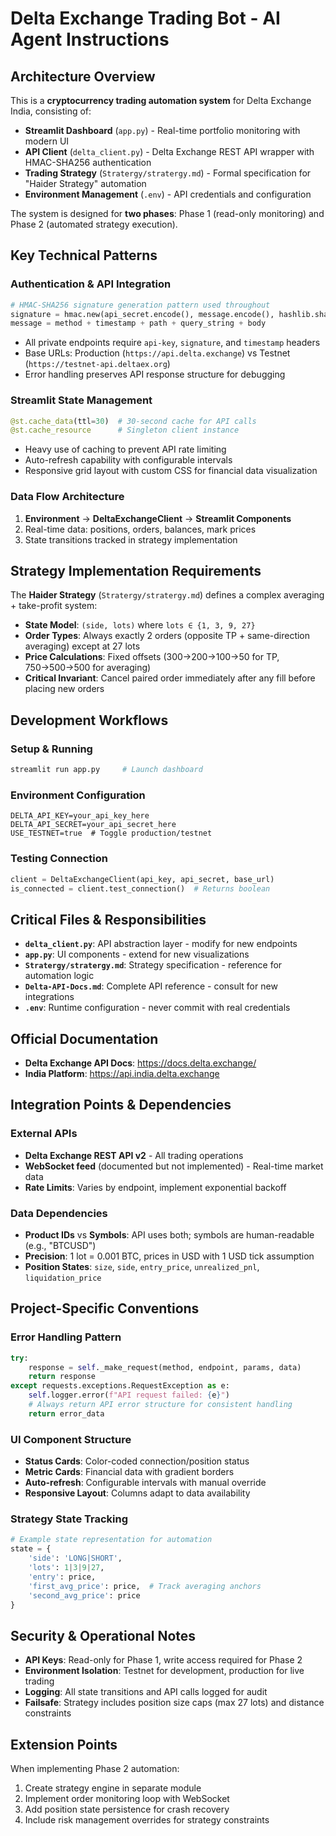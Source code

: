 # Delta Exchange Trading Bot - AI Agent Instructions

## Architecture Overview

This is a **cryptocurrency trading automation system** for Delta Exchange India, consisting of:
- **Streamlit Dashboard** (`app.py`) - Real-time portfolio monitoring with modern UI
- **API Client** (`delta_client.py`) - Delta Exchange REST API wrapper with HMAC-SHA256 authentication
- **Trading Strategy** (`Stratergy/stratergy.md`) - Formal specification for "Haider Strategy" automation
- **Environment Management** (`.env`) - API credentials and configuration

The system is designed for **two phases**: Phase 1 (read-only monitoring) and Phase 2 (automated strategy execution).

## Key Technical Patterns

### Authentication & API Integration
```python
# HMAC-SHA256 signature generation pattern used throughout
signature = hmac.new(api_secret.encode(), message.encode(), hashlib.sha256).hexdigest()
message = method + timestamp + path + query_string + body
```
- All private endpoints require `api-key`, `signature`, and `timestamp` headers
- Base URLs: Production (`https://api.delta.exchange`) vs Testnet (`https://testnet-api.deltaex.org`)
- Error handling preserves API response structure for debugging

### Streamlit State Management
```python
@st.cache_data(ttl=30)  # 30-second cache for API calls
@st.cache_resource      # Singleton client instance
```
- Heavy use of caching to prevent API rate limiting
- Auto-refresh capability with configurable intervals
- Responsive grid layout with custom CSS for financial data visualization

### Data Flow Architecture
1. **Environment** → **DeltaExchangeClient** → **Streamlit Components**
2. Real-time data: positions, orders, balances, mark prices
3. State transitions tracked in strategy implementation

## Strategy Implementation Requirements

The **Haider Strategy** (`Stratergy/stratergy.md`) defines a complex averaging + take-profit system:
- **State Model**: `(side, lots)` where `lots ∈ {1, 3, 9, 27}`
- **Order Types**: Always exactly 2 orders (opposite TP + same-direction averaging) except at 27 lots
- **Price Calculations**: Fixed offsets (300→200→100→50 for TP, 750→500→500 for averaging)
- **Critical Invariant**: Cancel paired order immediately after any fill before placing new orders

## Development Workflows

### Setup & Running
```bash
streamlit run app.py     # Launch dashboard
```

### Environment Configuration
```env
DELTA_API_KEY=your_api_key_here
DELTA_API_SECRET=your_api_secret_here
USE_TESTNET=true  # Toggle production/testnet
```

### Testing Connection
```python
client = DeltaExchangeClient(api_key, api_secret, base_url)
is_connected = client.test_connection()  # Returns boolean
```

## Critical Files & Responsibilities

- **`delta_client.py`**: API abstraction layer - modify for new endpoints
- **`app.py`**: UI components - extend for new visualizations  
- **`Stratergy/stratergy.md`**: Strategy specification - reference for automation logic
- **`Delta-API-Docs.md`**: Complete API reference - consult for new integrations
- **`.env`**: Runtime configuration - never commit with real credentials

## Official Documentation

- **Delta Exchange API Docs**: https://docs.delta.exchange/
- **India Platform**: https://api.india.delta.exchange

## Integration Points & Dependencies

### External APIs
- **Delta Exchange REST API v2** - All trading operations
- **WebSocket feed** (documented but not implemented) - Real-time market data
- **Rate Limits**: Varies by endpoint, implement exponential backoff

### Data Dependencies
- **Product IDs** vs **Symbols**: API uses both; symbols are human-readable (e.g., "BTCUSD")
- **Precision**: 1 lot = 0.001 BTC, prices in USD with 1 USD tick assumption
- **Position States**: `size`, `side`, `entry_price`, `unrealized_pnl`, `liquidation_price`

## Project-Specific Conventions

### Error Handling Pattern
```python
try:
    response = self._make_request(method, endpoint, params, data)
    return response
except requests.exceptions.RequestException as e:
    self.logger.error(f"API request failed: {e}")
    # Always return API error structure for consistent handling
    return error_data
```

### UI Component Structure
- **Status Cards**: Color-coded connection/position status
- **Metric Cards**: Financial data with gradient borders
- **Auto-refresh**: Configurable intervals with manual override
- **Responsive Layout**: Columns adapt to data availability

### Strategy State Tracking
```python
# Example state representation for automation
state = {
    'side': 'LONG|SHORT', 
    'lots': 1|3|9|27, 
    'entry': price,
    'first_avg_price': price,  # Track averaging anchors
    'second_avg_price': price
}
```

## Security & Operational Notes

- **API Keys**: Read-only for Phase 1, write access required for Phase 2
- **Environment Isolation**: Testnet for development, production for live trading
- **Logging**: All state transitions and API calls logged for audit
- **Failsafe**: Strategy includes position size caps (max 27 lots) and distance constraints

## Extension Points

When implementing Phase 2 automation:
1. Create strategy engine in separate module
2. Implement order monitoring loop with WebSocket
3. Add position state persistence for crash recovery
4. Include risk management overrides for strategy constraints